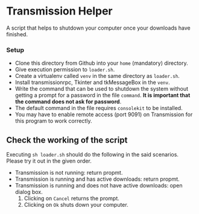 # Transmission Helper

A script that helps to shutdown your computer once your downloads have finished.

### Setup

* Clone this directory from Github into your `home` (mandatory) directory.
* Give execution permission to `loader.sh`.
* Create a virtualenv called `venv` in the same directory as `loader.sh`.
* Install transmissionrpc, Tkinter and tkMessageBox in the `venv`.
* Write the command that can be used to shutdown the system without getting a prompt for a password in the file `command`. **It is important that the command does not ask for password**.
* The default command in the file requires `consolekit` to be installed.
* You may have to enable remote access (port 9091) on Transmission for this program to work correctly.

## Check the working of the script

Executing `sh loader.sh` should do the following in the said scenarios. Please try it out in the given order.

* Transmission is not running: return propmt.
* Transmission is running and has active downloads: return propmt.
* Transmission is running and does not have active downloads: open dialog box.
  1. Clicking on `Cancel` returns the prompt.
  2. Clicking on `Ok` shuts down your computer.
